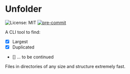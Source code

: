 # Unfolder

![License: MIT](https://img.shields.io/badge/License-MIT-8d282d)
[![pre-commit](https://img.shields.io/badge/pre--commit-enabled-brightgreen?logo=pre-commit)](https://github.com/pre-commit/pre-commit)

A CLI tool to find:
- [x] Largest
- [x] Duplicated
- [] ... to be continued

Files in directories of any size and structure extremely fast.
